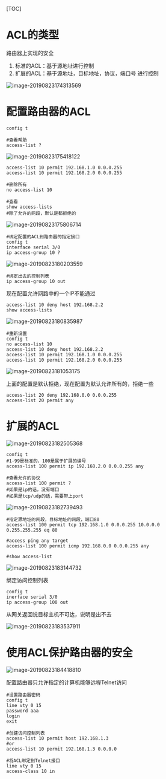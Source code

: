 [TOC]



# ACL的类型

路由器上实现的安全

1. 标准的ACL：基于源地址进行控制
2. 扩展的ACL：基于源地址，目标地址，协议，端口号 进行控制



![image-20190823174313569](/Users/chenyansong/Documents/note/images/computeNetwork/image-20190823174313569.png)



# 配置路由器的ACL

```shell
config t

#查看帮助
access-list ?
```

![image-20190823175418122](/Users/chenyansong/Documents/note/images/computeNetwork/image-20190823175418122.png)

```shell
access-list 10 permit 192.168.1.0 0.0.0.255
access-list 10 permit 192.168.2.0 0.0.0.255

#删除所有
no access-list 10

#查看
show access-lists
#除了允许的网段，默认是都拒绝的
```

![image-20190823175806714](/Users/chenyansong/Documents/note/images/computeNetwork/image-20190823175806714.png)

```shell
#绑定配置的ACL到路由器的指定接口
config t
interface serial 3/0
ip access-group 10 ?
```

![image-20190823180203559](/Users/chenyansong/Documents/note/images/computeNetwork/image-20190823180203559.png)

```shell
#绑定出去的控制列表
ip access-group 10 out
```



现在配置允许网路中的一个IP不能通过

```shell
access-list 10 deny host 192.168.2.2
show access-lists
```

![image-20190823180835987](/Users/chenyansong/Documents/note/images/computeNetwork/image-20190823180835987.png)

```shell
#重新设置
config t
no access-list 10
access-list 10 deny host 192.168.2.2
access-list 10 permit 192.168.1.0 0.0.0.255
access-list 10 permit 192.168.2.0 0.0.0.255
```

![image-20190823181053175](/Users/chenyansong/Documents/note/images/computeNetwork/image-20190823181053175.png)



上面的配置是默认拒绝，现在配置为默认允许所有的，拒绝一些

```shell
access-list 20 deny 192.168.0.0 0.0.0.255
access-list 20 permit any
```



# 扩展的ACL

![image-20190823182505368](/Users/chenyansong/Documents/note/images/computeNetwork/image-20190823182505368.png)

```shell
config t
#1-99是标准的，100是属于扩展的编号
access-list 100 permit ip 192.168.2.0 0.0.0.255 any

#查看允许的协议
access-list 100 permit ?
#如果是ip的话，没有端口
#如果是tcp/udp的话，需要带上port
```

![image-20190823182739493](/Users/chenyansong/Documents/note/images/computeNetwork/image-20190823182739493.png)

```shell
#指定源地址的网段，目标地址的网段，端口80
access-list 100 permit tcp 192.168.1.0 0.0.0.255 10.0.0.0 0.255.255.255 eq 80

#access ping any target
access-list 100 permit icmp 192.168.0.0 0.0.0.255 any

#show access-list
```

![image-20190823183144732](/Users/chenyansong/Documents/note/images/computeNetwork/image-20190823183144732.png)

绑定访问控制列表

```shell
config t
inerface serial 3/0
ip access-group 100 out
```

从网关返回说目标主机不可达，说明是出不去

![image-20190823183537911](/Users/chenyansong/Documents/note/images/computeNetwork/image-20190823183537911.png)



# 使用ACL保护路由器的安全

![image-20190823184418810](/Users/chenyansong/Documents/note/images/computeNetwork/image-20190823184418810.png)

配置路由器只允许指定的计算机能够远程Telnet访问

```shell
#设置路由器密码
config t
line vty 0 15
password aaa
login
exit

#创建访问控制列表
access-list 10 permit host 192.168.1.3 
#or
access-list 10 permit 192.168.1.3 0.0.0.0

#将ACL绑定到Telnet接口
line vty 0 15
access-class 10 in
```

